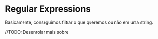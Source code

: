 # Regular Expressions

Basicamente, conseguimos filtrar o que queremos ou não em uma string.

//TODO: Desenrolar mais sobre